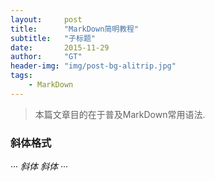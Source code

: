 ```yaml
---
layout:     post
title:      "MarkDown简明教程"
subtitle:   "子标题"
date:       2015-11-29
author:     "GT"
header-img: "img/post-bg-alitrip.jpg"
tags:
    - MarkDown
---
```

> 本篇文章目的在于普及MarkDown常用语法.

### 斜体格式

···
*斜体*
_斜体_
···





